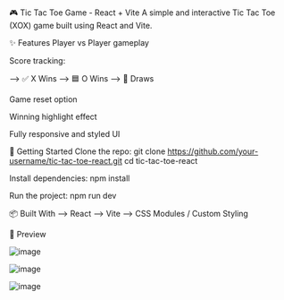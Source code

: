 🎮 Tic Tac Toe Game - React + Vite
A simple and interactive Tic Tac Toe (XOX) game built using React and Vite.

✨ Features
Player vs Player gameplay

Score tracking:

  --> ✅ X Wins
  --> 🟦 O Wins
  --> 🤝 Draws

Game reset option

Winning highlight effect

Fully responsive and styled UI

🚀 Getting Started
Clone the repo:
  git clone https://github.com/your-username/tic-tac-toe-react.git
  cd tic-tac-toe-react

Install dependencies:
  npm install

Run the project:
  npm run dev

📦 Built With
  --> React
  --> Vite
  --> CSS Modules / Custom Styling

📸 Preview

![image](https://github.com/user-attachments/assets/ec828ea1-7e2e-4cae-9a26-38750897604e)

![image](https://github.com/user-attachments/assets/970f710e-23a9-453d-bb14-9adc7db5dc52)

![image](https://github.com/user-attachments/assets/aca210a7-9bcc-4882-aca4-03199713905c)


